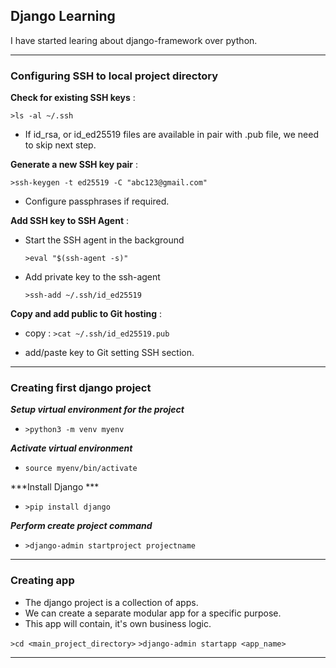 ## Django Learning
I have started learing about django-framework over python.

--------------------------------------------------------------------------------

### Configuring SSH to local project directory

**Check for existing SSH keys** :

 `>ls -al ~/.ssh`

  - If id_rsa, or id_ed25519 files are available in pair with .pub file, we need to skip next step.

**Generate a new SSH key pair** :

`>ssh-keygen -t ed25519 -C "abc123@gmail.com"`

 - Configure passphrases if required.

**Add SSH key to SSH Agent** :

 - Start the SSH agent in the background

   `>eval "$(ssh-agent -s)"`

 - Add private key to the ssh-agent

   `>ssh-add ~/.ssh/id_ed25519`

**Copy and add public to Git hosting** :

 - copy : `>cat ~/.ssh/id_ed25519.pub`

 - add/paste key to Git setting SSH section.


--------------------------------------------------------------------------------

 ### Creating first django project

 ***Setup virtual environment for the project***

 - `>python3 -m venv myenv`

 ***Activate virtual environment***

 - `source myenv/bin/activate`

 ***Install Django ***

 - `>pip install django`

 ***Perform create project command***

 - `>django-admin startproject projectname`

--------------------------------------------------------------------------------

### Creating app

- The django project is a collection of apps.
- We can create a separate modular app for a specific purpose.
- This app will contain, it's own business logic.

`>cd <main_project_directory>`
`>django-admin startapp <app_name>`

--------------------------------------------------------------------------------
